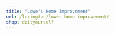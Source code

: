 ```yaml
---
title: "Lowe's Home Improvement"
url: /lexington/lowes-home-improvement/
shop: doityourself
---
```

